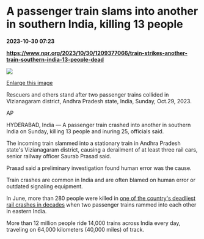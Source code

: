 # A passenger train slams into another in southern India, killing 13 people

**2023-10-30 07:23**

**https://www.npr.org/2023/10/30/1209377066/train-strikes-another-train-southern-india-13-people-dead**

 ![](https://media.npr.org/assets/img/2023/10/30/ap23302646089767-4ed604ce4567daa0af12fd40b4ed691a0164cafe-s1100-c50.jpg) 

[Enlarge this image](https://media.npr.org/assets/img/2023/10/30/ap23302646089767-4ed604ce4567daa0af12fd40b4ed691a0164cafe-s1200.jpg)

Rescuers and others stand after two passenger trains collided in Vizianagaram district, Andhra Pradesh state, India, Sunday, Oct.29, 2023.

AP

HYDERABAD, India — A passenger train crashed into another in southern India on Sunday, killing 13 people and inuring 25, officials said.

The incoming train slammed into a stationary train in Andhra Pradesh state's Vizianagaram district, causing a derailment of at least three rail cars, senior railway officer Saurab Prasad said.

Prasad said a preliminary investigation found human error was the cause.

Train crashes are common in India and are often blamed on human error or outdated signaling equipment.

In June, more than 280 people were killed in [one of the country's deadliest rail crashes in decades](https://www.npr.org/2023/10/30/1209377066/train-strikes-another-train-southern-india-13-people-dead#Theincoming%20train%20slammed%20into%20a%20stationary%20train%20in%20Andhra%20Pradesh%20state's%20Vizianagaram%20district,%20causing%20a%20derailment%20of%20at%20least%20three%20rail%20cars,%20senior%20railway%20of) when two passenger trains rammed into each other in eastern India.

More than 12 million people ride 14,000 trains across India every day, traveling on 64,000 kilometers (40,000 miles) of track.